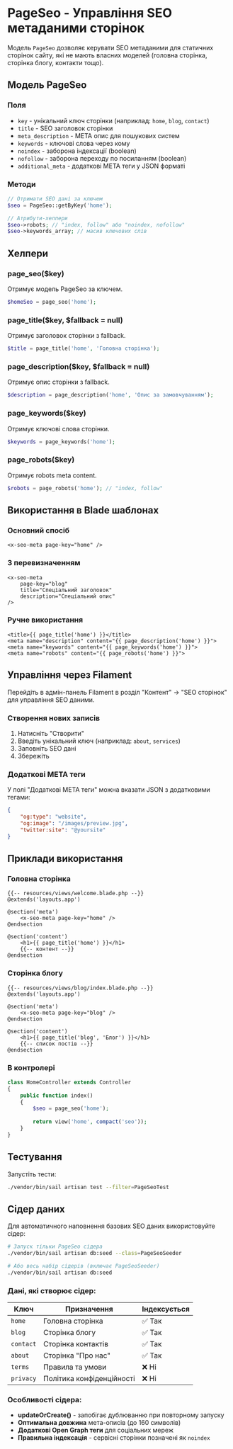 # PageSeo - Управління SEO метаданими сторінок

Модель `PageSeo` дозволяє керувати SEO метаданими для статичних сторінок сайту, які не мають власних моделей (головна сторінка, сторінка блогу, контакти тощо).

## Модель PageSeo

### Поля

- `key` - унікальний ключ сторінки (наприклад: `home`, `blog`, `contact`)
- `title` - SEO заголовок сторінки
- `meta_description` - META опис для пошукових систем
- `keywords` - ключові слова через кому
- `noindex` - заборона індексації (boolean)
- `nofollow` - заборона переходу по посиланням (boolean)
- `additional_meta` - додаткові META теги у JSON форматі

### Методи

```php
// Отримати SEO дані за ключем
$seo = PageSeo::getByKey('home');

// Атрибути-хелпери
$seo->robots; // "index, follow" або "noindex, nofollow"
$seo->keywords_array; // масив ключових слів
```

## Хелпери

### page_seo($key)
Отримує модель PageSeo за ключем.

```php
$homeSeo = page_seo('home');
```

### page_title($key, $fallback = null)
Отримує заголовок сторінки з fallback.

```php
$title = page_title('home', 'Головна сторінка');
```

### page_description($key, $fallback = null)
Отримує опис сторінки з fallback.

```php
$description = page_description('home', 'Опис за замовчуванням');
```

### page_keywords($key)
Отримує ключові слова сторінки.

```php
$keywords = page_keywords('home');
```

### page_robots($key)
Отримує robots meta content.

```php
$robots = page_robots('home'); // "index, follow"
```

## Використання в Blade шаблонах

### Основний спосіб

```blade
<x-seo-meta page-key="home" />
```

### З перевизначенням

```blade
<x-seo-meta 
    page-key="blog" 
    title="Спеціальний заголовок"
    description="Спеціальний опис"
/>
```

### Ручне використання

```blade
<title>{{ page_title('home') }}</title>
<meta name="description" content="{{ page_description('home') }}">
<meta name="keywords" content="{{ page_keywords('home') }}">
<meta name="robots" content="{{ page_robots('home') }}">
```

## Управління через Filament

Перейдіть в адмін-панель Filament в розділ "Контент" → "SEO сторінок" для управління SEO даними.

### Створення нових записів

1. Натисніть "Створити"
2. Введіть унікальний ключ (наприклад: `about`, `services`)
3. Заповніть SEO дані
4. Збережіть

### Додаткові META теги

У полі "Додаткові META теги" можна вказати JSON з додатковими тегами:

```json
{
    "og:type": "website",
    "og:image": "/images/preview.jpg",
    "twitter:site": "@yoursite"
}
```

## Приклади використання

### Головна сторінка

```blade
{{-- resources/views/welcome.blade.php --}}
@extends('layouts.app')

@section('meta')
    <x-seo-meta page-key="home" />
@endsection

@section('content')
    <h1>{{ page_title('home') }}</h1>
    {{-- контент --}}
@endsection
```

### Сторінка блогу

```blade
{{-- resources/views/blog/index.blade.php --}}
@extends('layouts.app')

@section('meta')
    <x-seo-meta page-key="blog" />
@endsection

@section('content')
    <h1>{{ page_title('blog', 'Блог') }}</h1>
    {{-- список постів --}}
@endsection
```

### В контролері

```php
class HomeController extends Controller
{
    public function index()
    {
        $seo = page_seo('home');
        
        return view('home', compact('seo'));
    }
}
```

## Тестування

Запустіть тести:

```bash
./vendor/bin/sail artisan test --filter=PageSeoTest
```

## Сідер даних

Для автоматичного наповнення базових SEO даних використовуйте сідер:

```bash
# Запуск тільки PageSeo сідера
./vendor/bin/sail artisan db:seed --class=PageSeoSeeder

# Або весь набір сідерів (включає PageSeoSeeder)
./vendor/bin/sail artisan db:seed
```

### Дані, які створює сідер:

| Ключ     | Призначення                    | Індексується |
|----------|--------------------------------|--------------|
| `home`   | Головна сторінка              | ✅ Так       |
| `blog`   | Сторінка блогу                | ✅ Так       |
| `contact`| Сторінка контактів            | ✅ Так       |
| `about`  | Сторінка "Про нас"            | ✅ Так       |
| `terms`  | Правила та умови              | ❌ Ні        |
| `privacy`| Політика конфіденційності     | ❌ Ні        |

### Особливості сідера:

- **updateOrCreate()** - запобігає дублюванню при повторному запуску
- **Оптимальна довжина** мета-описів (до 160 символів)
- **Додаткові Open Graph теги** для соціальних мереж
- **Правильна індексація** - сервісні сторінки позначені як `noindex`